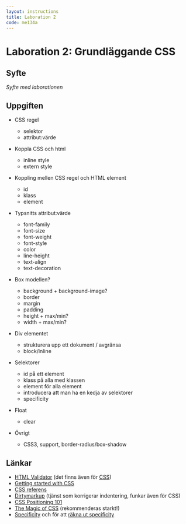 ```yaml
---
layout: instructions
title: Laboration 2
code: me134a
---
```


# Laboration 2: Grundläggande CSS

## Syfte

_Syfte med laborationen_

## Uppgiften

* CSS regel
    - selektor
    - attribut:värde

* Koppla CSS och html
    - inline style 
    - extern style

* Koppling mellen CSS regel och HTML element
    - id
    - klass
    - element

* Typsnitts attribut:värde
    - font-family
    - font-size
    - font-weight
    - font-style
    - color
    - line-height
    - text-align
    - text-decoration

* Box modellen?
    - background + background-image?
    - border
    - margin
    - padding
    - height + max/min?
    - width + max/min?

* Div elementet
    - strukturera upp ett dokument / avgränsa
    - block/inline

* Selektorer
    - id på ett element
    - klass på alla med klassen
    - element för alla element
    - introducera att man ha en kedja av selektorer
    - specificity

* Float
    - clear

* Övrigt
    - CSS3, support, border-radius/box-shadow

## Länkar

* [HTML Validator][validator] (det finns även för [CSS][css validator])
* [Getting started with CSS][getting started]
* [CSS referens][css ref]
* [Dirtymarkup][dirtymarkup] (tjänst som korrigerar indentering, funkar även för CSS)
* [CSS Positioning 101][a list apart]
* [The Magic of CSS][magic of css] (rekommenderas starkt!)
* [Specificity][specificity] och för att [räkna ut specificity][specificity calculator]

[css validator]: http://jigsaw.w3.org/css-validator/
[css ref]: https://developer.mozilla.org/en-US/docs/Web/CSS/Reference
[getting started]: https://developer.mozilla.org/en-US/docs/Web/Guide/CSS/Getting_started
[validator]: http://validator.w3.org
[dirtymarkup]: http://www.dirtymarkup.com/
[specificity]: https://developer.mozilla.org/en-US/docs/Web/CSS/Specificity
[specificity calculator]: http://specificity.keegan.st/
[a list apart]: http://alistapart.com/article/css-positioning-101/
[magic of css]: http://adamschwartz.co/magic-of-css/
